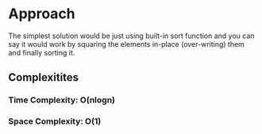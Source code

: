 # Approach
The simplest solution would be just using built-in sort function and you can say it would work by squaring the elements in-place (over-writing) them and finally sorting it.

## Complexitites
### Time Complexity: O(nlogn)
### Space Complexity: O(1)
